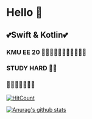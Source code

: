 # Hello 👋
## 💕Swift & Kotlin💕
### KMU EE 20 🖕🖕🏻🖕🏼🖕🏽🖕🏾🖕🏿 
### STUDY HARD ✍🏼
### 🤬🤬🤬🤬🤬🤬🤬
[![HitCount](http://hits.dwyl.com/junmin-Chang/junmin-Chang.svg)](http://hits.dwyl.com/junmin-Chang/junmin-Chang)

[![Anurag's github stats](https://github-readme-stats.vercel.app/api?username=junmin-Chang)](https://github.com/anuraghazra/github-readme-stats)
